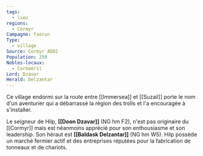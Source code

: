 ```yaml
---
tags:
  - lieu
regions:
  - Cormyr
Campagne: faerun
Type:
  - village
Source: Cormyr ADD2
Population: 250
Nobles-locaux:
  - Cormaeril
Lord: Dzavar
Herald: Delzantar
---
```

Ce village endormi sur la route entre [[Immersea]] et [[Suzail]] porte le nom d'un aventurier qui a débarrassé la région des trolls et l'a encouragée à s'installer.

Le seigneur de Hilp, **[[Doon Dzavar]]** (NG hm F2), n'est pas originaire du [[Cormyr]] mais est néanmoins apprécié pour son enthousiasme et son leadership. Son héraut est **[[Baldask Delzantar]]** (NG hm W5). Hilp possède un marché fermier actif et des entreprises réputées pour la fabrication de tonneaux et de chariots.